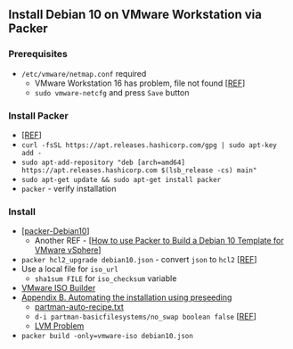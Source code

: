 ## Install Debian 10 on VMware Workstation via Packer

### Prerequisites
- `/etc/vmware/netmap.conf` required
  - VMware Workstation 16 has problem, file not found [[REF](https://bleepcoder.com/packer/710568243/vmware-workstation-16-does-not-generate-netmap-conf-during)] 
  - `sudo vmware-netcfg` and press `Save` button

### Install Packer
- [[REF](https://learn.hashicorp.com/tutorials/packer/getting-started-install)]
- `curl -fsSL https://apt.releases.hashicorp.com/gpg | sudo apt-key add -`
- `sudo apt-add-repository "deb [arch=amd64] https://apt.releases.hashicorp.com $(lsb_release -cs) main"`
- `sudo apt-get update && sudo apt-get install packer`
- `packer` - verify installation

### Install
- [[packer-Debian10](https://github.com/eaksel/packer-Debian10)]
  - Another REF - [[How to use Packer to Build a Debian 10 Template for VMware vSphere](https://gmusumeci.medium.com/how-to-use-packer-to-build-a-debian-10-template-for-vmware-vsphere-28da6338c87e)]
- `packer hcl2_upgrade debian10.json` - convert `json` to `hcl2` [[REF](https://www.packer.io/guides/hcl/from-json-v1)] 
- Use a local file for `iso_url`
  - `sha1sum FILE` for `iso_checksum` variable
- [VMware ISO Builder](https://www.packer.io/docs/builders/vmware/iso)
- [Appendix B. Automating the installation using preseeding](https://www.debian.org/releases/buster/amd64/apb.en.html)
  - [partman-auto-recipe.txt](https://github.com/xobs/debian-installer/blob/master/doc/devel/partman-auto-recipe.txt)
  - `d-i partman-basicfilesystems/no_swap boolean false` [[REF](https://lists.debian.org/debian-user/2012/08/msg01558.html)]
  - [LVM Problem](https://bugs.debian.org/cgi-bin/bugreport.cgi?bug=687160)
- `packer build -only=vmware-iso debian10.json`